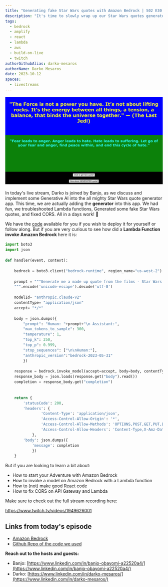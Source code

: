 ```yaml
---
title: "Generating fake Star Wars quotes with Amazon Bedrock | S02 E30 | Build On Weekly"
description: "It's time to slowly wrap up our Star Wars quotes generator story. This time, by adding some Generative AI features to it. Watch Banjo and Darko add some Amazon Bedrock magic to this most amazing app" 
tags:
  - bedrock
  - amplify
  - react
  - lambda
  - aws
  - build-on-live
  - twitch
authorGithubAlias: darko-mesaros
authorName: Darko Mesaros
date: 2023-10-12
spaces:
  - livestreams
---
```


![Screenshot of the application](images/sshot.webp "We are open for commission as Web Designers")

In today's live stream, Darko is joined by Banjo, as we discuss and implement some Generative AI into the all mighty Star Wars quote generator app. This time, we are actually adding the **generator** into this app. We had fun, we troubleshooted Lambda functions, Generated some fake Star Wars quotes, and fixed CORS. All in a days work! 👏

We have the [code](https://github.com/darko-mesaros/starwars-quote-api) available for you if you wish to deploy it for yourself or follow along. But if you are very curious to see how did a **Lambda Function invoke Amazon Bedrock** here it is:
```python
import boto3
import json

def handler(event, context):

    bedrock = boto3.client("bedrock-runtime", region_name="us-west-2")

    prompt = """Generate me a made up quote from the films - Star Wars. Keep it to under 50 words. Just return the quote and nothing else.
    """.encode('unicode-escape').decode('utf-8')

    modelId= "anthropic.claude-v2"
    contentType= "application/json"
    accept= "*/*"

    body = json.dumps({
        "prompt": "Human: "+prompt+"\n Assistant:",
        "max_tokens_to_sample": 300,
        "temperature": 1,
        "top_k": 250,
        "top_p": 0.999,
        "stop_sequences": ["\n\nHuman:"],
        "anthropic_version":"bedrock-2023-05-31"
        })

    response = bedrock.invoke_model(accept=accept, body=body, contentType=contentType,modelId=modelId)
    response_body = json.loads(response.get("body").read())
    completion = response_body.get("completion")


    return {
        'statusCode': 200,
        'headers': {
                'Content-Type': 'application/json',
                'Access-Control-Allow-Origin': '*',
                'Access-Control-Allow-Methods': 'OPTIONS,POST,GET,PUT,DELETE',
                'Access-Control-Allow-Headers': 'Content-Type,X-Amz-Date,Authorization,X-Api-Key,X-Amz-Security-Token',
            },
        'body': json.dumps({
            'message': completion
            })
    }
```

But if you are looking to learn a bit about:

- How to start your Adventure with Amazon Bedrock
- How to invoke a model on Amazon Bedrock with a Lambda function
- How to (not) make good React code
- How to fix CORS on API Gateway and Lambda

Make sure to check out the full stream recording here:

https://www.twitch.tv/videos/1949626001

## Links from today's episode

- [Amazon Bedrock](https://aws.amazon.com/bedrock/?sc_channel=el&sc_campaign=livestreams&sc_content=build_on_weekly&sc_geo=mult&sc_country=mult&sc_outcome=acq)
- [Github Repo of the code we used](https://github.com/darko-mesaros/starwars-quote-api)

**Reach out to the hosts and guests:**

- Banjo: [https://www.linkedin.com/in/banjo-obayomi-a22520a4/](https://www.linkedin.com/in/banjo-obayomi-a22520a4/)
- Darko: [https://www.linkedin.com/in/darko-mesaros/](https://www.linkedin.com/in/darko-mesaros/)
